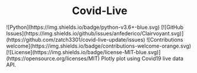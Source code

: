<h1 align="center">Covid-Live</h1>
![Python](https://img.shields.io/badge/python-v3.6+-blue.svg)
[![GitHub Issues](https://img.shields.io/github/issues/anfederico/Clairvoyant.svg)](https://github.com/zatch3301/covid-live-update/issues)
![Contributions welcome](https://img.shields.io/badge/contributions-welcome-orange.svg)
[![License](https://img.shields.io/badge/license-MIT-blue.svg)](https://opensource.org/licenses/MIT)
Plotly plot using Covid19 live data API.
